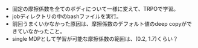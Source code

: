 * 固定の摩擦係数を全てのボディについて一様に変えて、TRPOで学習。
* jobディレクトリの中のbashファイルを実行。
* 前回うまくいかなかった原因は、摩擦係数のデフォルト値のdeep copyができていなかったこと。
* single MDPとして学習が可能な摩擦係数の範囲は、(0.2, 1.7)くらい？
